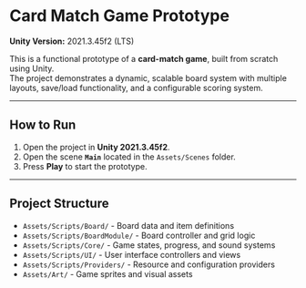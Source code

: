# Card Match Game Prototype

**Unity Version:** 2021.3.45f2 (LTS)

This is a functional prototype of a **card-match game**, built from scratch using Unity.  
The project demonstrates a dynamic, scalable board system with multiple layouts, save/load functionality, and a configurable scoring system.

---
## How to Run

1. Open the project in **Unity 2021.3.45f2**.  
2. Open the scene **`Main`** located in the `Assets/Scenes` folder.  
3. Press **Play** to start the prototype.

---

## Project Structure

- `Assets/Scripts/Board/` - Board data and item definitions
- `Assets/Scripts/BoardModule/` - Board controller and grid logic
- `Assets/Scripts/Core/` - Game states, progress, and sound systems
- `Assets/Scripts/UI/` - User interface controllers and views
- `Assets/Scripts/Providers/` - Resource and configuration providers
- `Assets/Art/` - Game sprites and visual assets
